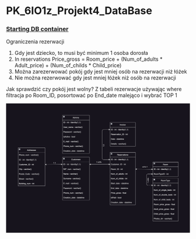 # PK_6IO1z_Projekt4_DataBase

### [Starting DB container](/DB_startup.md)

Ograniczenia rezerwacji
 1) Gdy jest dziecko, to musi być minimum 1 osoba dorosła
 2) In reservations Price_gross = Room_price + (Num_of_adults * Adult_price) + (Num_of_childs * Child_price)
 3) Można zarezerwować pokój gdy jest mniej osób na rezerwacji niż łóżek
 4) Nie można rezerwować gdy jest mniej łóżek niż osób na rezerwacji

Jak sprawdzić czy pokój jest wolny?
Z tabeli rezerwacje używając where filtracja po Room_ID, posortować po End_date malejąco i wybrać TOP 1

![image](/Pictures/DB_model.png)